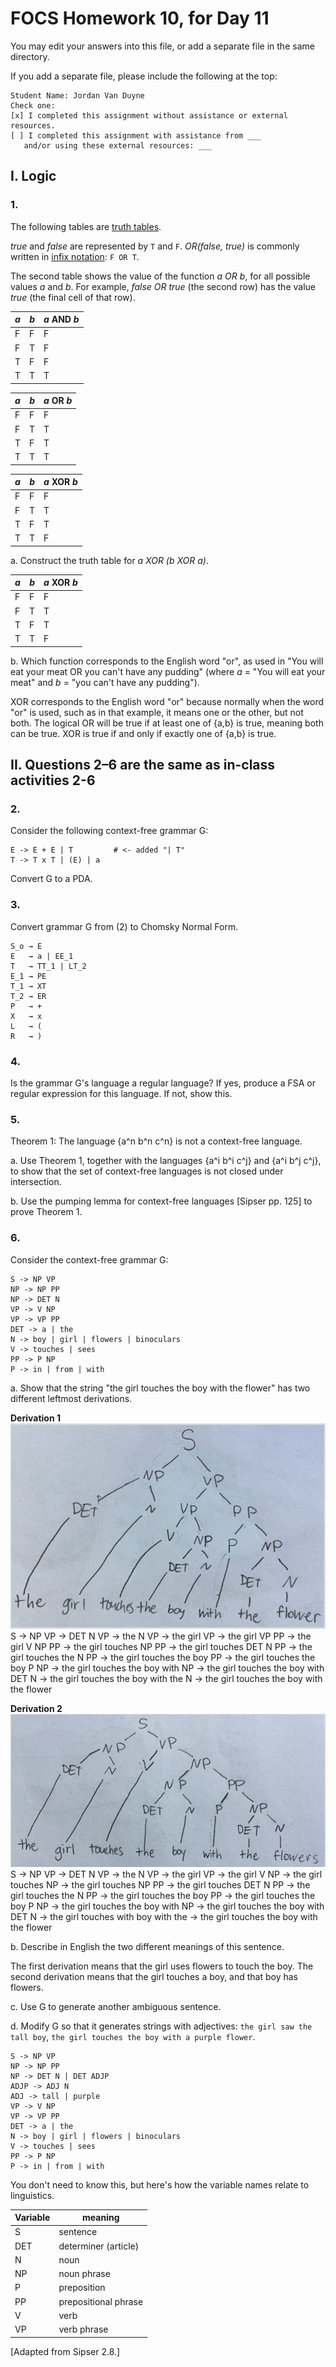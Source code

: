 # FOCS Homework 10, for Day 11

You may edit your answers into this file, or add a separate file in the same directory.

If you add a separate file, please include the following at the top:

```
Student Name: Jordan Van Duyne
Check one:
[x] I completed this assignment without assistance or external resources.
[ ] I completed this assignment with assistance from ___
   and/or using these external resources: ___
```

## I. Logic

### 1.

The following tables are [truth tables](https://en.wikipedia.org/wiki/Truth_table).

_true_ and _false_ are represented by `T` and `F`. _OR(false, true)_ is commonly written in [infix notation](https://en.wikipedia.org/wiki/Infix_notation): `F OR T`.

The second table shows the value of the function _a OR b_, for all possible values _a_ and _b_. For example, _false OR true_ (the second row) has the value _true_ (the final cell of that row).

_a_ | _b_ | _a_ AND _b_
----|-----|---
 F  |  F  | F
 F  |  T  | F
 T  |  F  | F
 T  |  T  | T

_a_ | _b_ | _a_ OR _b_
----|-----|---
 F  |  F  | F
 F  |  T  | T
 T  |  F  | T
 T  |  T  | T

_a_ | _b_ | _a_ XOR _b_
----|-----|---
 F  |  F  | F
 F  |  T  | T
 T  |  F  | T
 T  |  T  | F

a. Construct the truth table for _a XOR (b XOR a)_.

_a_ | _b_ | _a_ XOR _b_
----|-----|---
 F  |  F  | F
 F  |  T  | T
 T  |  F  | T
 T  |  T  | F

b. Which function corresponds to the English word "or", as used in "You will eat your meat OR you can't have any pudding" (where _a_ = "You will eat your meat" and _b_ = "you can't have any pudding").

XOR corresponds to the English word "or" because normally when the word "or" is used, such as in that example, it means one or the other, but not both. The logical OR will be true if at least one of {a,b} is true, meaning both can be true. XOR is true if and only if exactly one of {a,b} is true.

## II. Questions 2–6 are the same as in-class activities 2-6

### 2.

Consider the following context-free grammar G:

```
E -> E + E | T         # <- added "| T"
T -> T x T | (E) | a
```

Convert G to a PDA.

### 3.

Convert grammar G from (2) to Chomsky Normal Form.

```
S_o → E
E   → a | EE_1
T   → TT_1 | LT_2
E_1 → PE
T_1 → XT
T_2 → ER
P   → +
X   → x
L   → (
R   → )
```


### 4.

Is the grammar G's language a regular language? If yes, produce a FSA or regular expression for this language. If not, show this.

### 5.

Theorem 1: The language {a^n b^n c^n} is not a context-free language.

a. Use Theorem 1, together with the languages {a^i b^i c^j} and {a^i b^j c^j}, to show that the set of context-free languages is not closed under intersection.

b. Use the pumping lemma for context-free languages [Sipser pp. 125] to prove Theorem 1.

### 6.

Consider the context-free grammar G:

```
S -> NP VP
NP -> NP PP
NP -> DET N
VP -> V NP
VP -> VP PP
DET -> a | the
N -> boy | girl | flowers | binoculars
V -> touches | sees
PP -> P NP
P -> in | from | with
```

a. Show that the string "the girl touches the boy with the flower" has two
different leftmost derivations.

**Derivation 1**
![derivation 1](images/derivation1.png)
S → NP VP → DET N VP → the N VP → the girl VP → the girl VP PP → the girl V NP PP → the girl touches NP PP → the girl touches DET N PP → the girl touches the N PP → the girl touches the boy PP → the girl touches the boy P NP → the girl touches the boy with NP → the girl touches the boy with DET N → the girl touches the boy with the N → the girl touches the boy with the flower

**Derivation 2**
![derivation 2](images/derivation2.png)
S → NP VP → DET N VP → the N VP → the girl VP → the girl V NP → the girl touches NP → the girl touches NP PP → the girl touches DET N PP → the girl touches the N PP → the girl touches the boy PP → the girl touches the boy P NP → the girl touches the boy with NP → the girl touches the boy with DET N → the girl touches with boy with the → the girl touches the boy with the flower

b. Describe in English the two different meanings of this sentence.

The first derivation means that the girl uses flowers to touch the boy. The second derivation means that the girl touches a boy, and that boy has flowers.

c. Use G to generate another ambiguous sentence.

d. Modify G so that it generates strings with adjectives: `the girl saw the tall boy`, `the girl touches the boy with a purple flower`.

```
S -> NP VP
NP -> NP PP
NP -> DET N | DET ADJP
ADJP -> ADJ N
ADJ -> tall | purple
VP -> V NP
VP -> VP PP
DET -> a | the
N -> boy | girl | flowers | binoculars
V -> touches | sees
PP -> P NP
P -> in | from | with
```



You don't need to know this, but here's how the variable names relate to linguistics.

Variable | meaning
---|---
S | sentence
DET | determiner (article)
N | noun
NP | noun phrase
P | preposition
PP | prepositional phrase
V | verb
VP | verb phrase

[Adapted from Sipser 2.8.]
